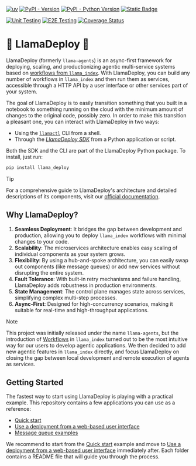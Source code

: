 [![uv](https://img.shields.io/endpoint?url=https://raw.githubusercontent.com/astral-sh/uv/main/assets/badge/v0.json)](https://github.com/astral-sh/uv)
[![PyPI - Version](https://img.shields.io/pypi/v/llama-deploy.svg)](https://pypi.org/project/llama-deploy)
[![PyPI - Python Version](https://img.shields.io/pypi/pyversions/llama-deploy.svg)](https://pypi.org/project/llama-deploy)
[![Static Badge](https://img.shields.io/badge/docs-latest-blue)](https://docs.llamaindex.ai/en/latest/module_guides/llama_deploy/)


[![Unit Testing](https://github.com/run-llama/llama_deploy/actions/workflows/unit_test.yml/badge.svg)](https://github.com/run-llama/llama_deploy/actions/workflows/unit_test.yml)
[![E2E Testing](https://github.com/run-llama/llama_deploy/actions/workflows/e2e_test.yml/badge.svg)](https://github.com/run-llama/llama_deploy/actions/workflows/e2e_test.yml)
[![Coverage Status](https://coveralls.io/repos/github/run-llama/llama_deploy/badge.svg?branch=main)](https://coveralls.io/github/run-llama/llama_deploy?branch=main)


# 🦙 LlamaDeploy 🤖

LlamaDeploy (formerly `llama-agents`) is an async-first framework for deploying, scaling, and productionizing agentic
multi-service systems based on [workflows from `llama_index`](https://docs.llamaindex.ai/en/stable/understanding/workflows/).
With LlamaDeploy, you can build any number of workflows in `llama_index` and then run them as services, accessible
through a HTTP API by a user interface or other services part of your system.

The goal of LlamaDeploy is to easily transition something that you built in a notebook to something running on the
cloud with the minimum amount of changes to the original code, possibly zero. In order to make this transition a
pleasant one, you can interact with LlamaDeploy in two ways:

- Using the [`llamactl`](https://docs.llamaindex.ai/en/latest/module_guides/llama_deploy/50_llamactl/) CLI from a shell.
- Through the [_LlamaDeploy SDK_](https://docs.llamaindex.ai/en/latest/module_guides/llama_deploy/40_python_sdk/) from a Python application or script.

Both the SDK and the CLI are part of the LlamaDeploy Python package. To install, just run:

```bash
pip install llama_deploy
```
> [!TIP]
> For a comprehensive guide to LlamaDeploy's architecture and detailed descriptions of its components, visit our
[official documentation](https://docs.llamaindex.ai/en/latest/module_guides/llama_deploy/).

## Why LlamaDeploy?

1. **Seamless Deployment**: It bridges the gap between development and production, allowing you to deploy `llama_index`
   workflows with minimal changes to your code.
2. **Scalability**: The microservices architecture enables easy scaling of individual components as your system grows.
3. **Flexibility**: By using a hub-and-spoke architecture, you can easily swap out components (like message queues) or
   add new services without disrupting the entire system.
4. **Fault Tolerance**: With built-in retry mechanisms and failure handling, LlamaDeploy adds robustness in
   production environments.
5. **State Management**: The control plane manages state across services, simplifying complex multi-step processes.
6. **Async-First**: Designed for high-concurrency scenarios, making it suitable for real-time and high-throughput
   applications.

> [!NOTE]
> This project was initially released under the name `llama-agents`,  but the introduction of [Workflows](https://docs.llamaindex.ai/en/stable/module_guides/workflow/#workflows) in `llama_index` turned out to be the most intuitive way for our users to develop agentic applications. We then decided to add new agentic features in `llama_index` directly, and focus LlamaDeploy on closing the gap between local development and remote execution of agents as services.

## Getting Started

The fastest way to start using LlamaDeploy is playing with a practical example. This repository contains a few applications you can use as a reference:

- [Quick start](examples/quick_start)
- [Use a deployment from a web-based user interface](examples/python_fullstack)
- [Message queue examples](examples/message-queue-integrations)

We recommend to start from the [Quick start](examples/quick_start) example and move
to [Use a deployment from a web-based user interface](examples/python_fullstack)
immediately after. Each folder contains a README file that will guide you through
the process.
